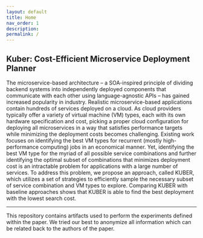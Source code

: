 ```yaml
---
layout: default
title: Home
nav_order: 1
description: 
permalink: /
---
```


## Kuber: Cost-Efficient Microservice Deployment Planner

The microservice-based architecture – a SOA-inspired principle of dividing backend systems into independently deployed components that communicate with each other using language-agnostic APIs – has gained increased popularity in industry. Realistic microservice-based applications contain hundreds of services deployed on a cloud. As cloud providers typically offer a variety of virtual machine (VM) types, each with its own hardware specification and cost, picking a proper cloud configuration for deploying all microservices in a way that satisfies performance targets while minimizing the deployment costs becomes challenging.
Existing work focuses on identifying the best VM types for recurrent (mostly high-performance computing) jobs in an economical manner. Yet, identifying the best VM type for the myriad
of all possible service combinations and further identifying the optimal subset of combinations that minimizes deployment cost is an intractable problem for applications with a large number of
services. To address this problem, we propose an approach, called KUBER, which utilizes a set of strategies to efficiently sample the necessary subset of service combination and VM types to explore.
Comparing KUBER with baseline approaches shows that KUBER is able to find the best deployment with the lowest search cost.

---

This repository contains artifacts used to perform the experiments defined within the paper. We tried our best to anonymize all information which can be related back to the authors of the paper.
